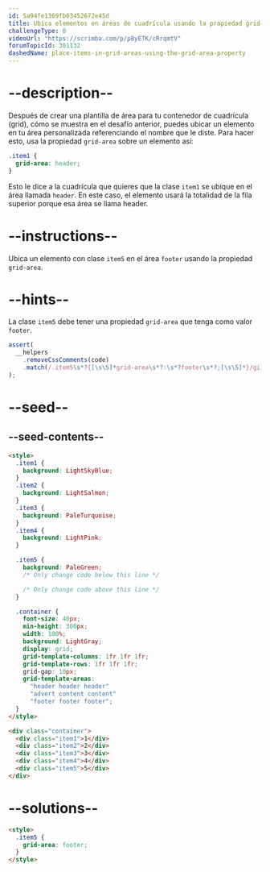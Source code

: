 ```yaml
---
id: 5a94fe1369fb03452672e45d
title: Ubica elementos en áreas de cuadrícula usando la propiedad grid-area
challengeType: 0
videoUrl: "https://scrimba.com/p/pByETK/cRrqmtV"
forumTopicId: 301132
dashedName: place-items-in-grid-areas-using-the-grid-area-property
---
```


# --description--

Después de crear una plantilla de área para tu contenedor de cuadrícula (grid), cómo se muestra en el desafío anterior, puedes ubicar un elemento en tu área personalizada referenciando el nombre que le diste. Para hacer esto, usa la propiedad `grid-area` sobre un elemento así:

```css
.item1 {
  grid-area: header;
}
```

Esto le dice a la cuadrícula que quieres que la clase `item1` se ubique en el área llamada `header`. En este caso, el elemento usará la totalidad de la fila superior porque esa área se llama header.

# --instructions--

Ubica un elemento con clase `item5` en el área `footer` usando la propiedad `grid-area`.

# --hints--

La clase `item5` debe tener una propiedad `grid-area` que tenga como valor `footer`.

```js
assert(
  __helpers
    .removeCssComments(code)
    .match(/.item5\s*?{[\s\S]*grid-area\s*?:\s*?footer\s*?;[\s\S]*}/gi)
);
```

# --seed--

## --seed-contents--

```html
<style>
  .item1 {
    background: LightSkyBlue;
  }
  .item2 {
    background: LightSalmon;
  }
  .item3 {
    background: PaleTurquoise;
  }
  .item4 {
    background: LightPink;
  }

  .item5 {
    background: PaleGreen;
    /* Only change code below this line */

    /* Only change code above this line */
  }

  .container {
    font-size: 40px;
    min-height: 300px;
    width: 100%;
    background: LightGray;
    display: grid;
    grid-template-columns: 1fr 1fr 1fr;
    grid-template-rows: 1fr 1fr 1fr;
    grid-gap: 10px;
    grid-template-areas:
      "header header header"
      "advert content content"
      "footer footer footer";
  }
</style>

<div class="container">
  <div class="item1">1</div>
  <div class="item2">2</div>
  <div class="item3">3</div>
  <div class="item4">4</div>
  <div class="item5">5</div>
</div>
```

# --solutions--

```html
<style>
  .item5 {
    grid-area: footer;
  }
</style>
```
